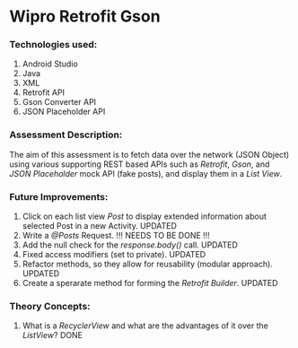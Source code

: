 # Wipro Retrofit Gson

### Technologies used:
1. Android Studio
2. Java
3. XML
4. Retrofit API
5. Gson Converter API
6. JSON Placeholder API

### Assessment Description:
The aim of this assessment is to fetch data over the network (JSON Object) using various supporting
REST based APIs such as *Retrofit*, *Gson*, and *JSON Placeholder* mock API (fake posts), and display
them in a *List View*.

### Future Improvements:
1. Click on each list view *Post* to display extended information about selected Post in a new Activity. UPDATED
2. Write a *@Posts* Request. !!! NEEDS TO BE DONE !!!
3. Add the null check for the *response.body()* call. UPDATED
4. Fixed access modifiers (set to private). UPDATED
5. Refactor methods, so they allow for reusability (modular approach). UPDATED
6. Create a sperarate method for forming the *Retrofit Builder*. UPDATED

### Theory Concepts:
1. What is a *RecyclerView* and what are the advantages of it over the *ListView*? DONE
